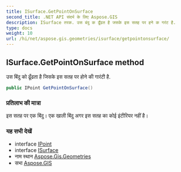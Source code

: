 ```yaml
---
title: ISurface.GetPointOnSurface
second_title: .NET API संदर्भ के लिए Aspose.GIS
description: ISurface तरक. उस बंदु क ढूँढत है जसके इस सतह पर हने क गरंट है.
type: docs
weight: 10
url: /hi/net/aspose.gis.geometries/isurface/getpointonsurface/
---
```

## ISurface.GetPointOnSurface method

उस बिंदु को ढूँढता है जिसके इस सतह पर होने की गारंटी है.

```csharp
public IPoint GetPointOnSurface()
```

### प्रतिलाभ की मात्रा

इस सतह पर एक बिंदु। एक खाली बिंदु अगर इस सतह का कोई इंटीरियर नहीं है।

### यह सभी देखें

* interface [IPoint](../../ipoint/)
* interface [ISurface](../)
* नाम स्थान [Aspose.Gis.Geometries](../../isurface/)
* सभा [Aspose.GIS](../../../)


